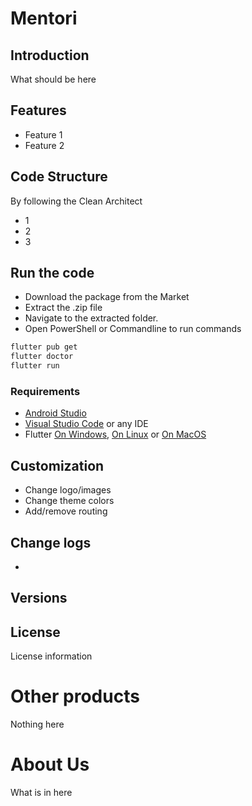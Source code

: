 # Mentori
## Introduction
What should be here 
## Features
- Feature 1
- Feature 2
## Code Structure
By following the Clean Architect
- 1
- 2
- 3
## Run the code 
- Download the package from the Market
- Extract the .zip file
- Navigate to the extracted folder.
- Open PowerShell or Commandline to run commands
```sh
flutter pub get
flutter doctor
flutter run
```
### Requirements
- [Android Studio](https://developer.android.com/studio)
- [Visual Studio Code](https://docs.flutter.dev/get-started/editor?tab=vscode) or any IDE
- Flutter [On Windows](https://docs.flutter.dev/get-started/install/windows), [On Linux](https://docs.flutter.dev/get-started/install/linux) or [On MacOS](https://docs.flutter.dev/get-started/install/macos)
## Customization
- Change logo/images
- Change theme colors
- Add/remove routing
## Change logs
- 
## Versions
## License
License information
# Other products
Nothing here
# About Us
What is in here 
